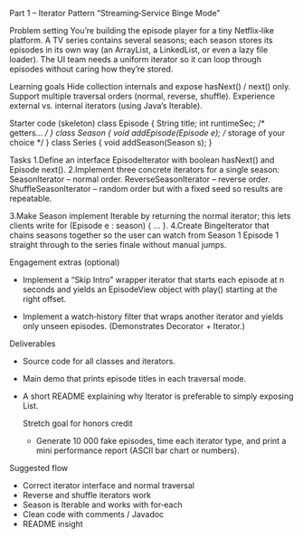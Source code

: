 Part 1 – Iterator Pattern
“Streaming‑Service Binge Mode”


Problem setting
You’re building the episode player for a tiny Netflix‑like platform. A TV series contains 
several seasons; each season stores its episodes in its own way (an ArrayList, a LinkedList, 
or even a lazy file loader). The UI team needs a uniform iterator so it can loop through 
episodes without caring how they’re stored.

Learning goals
Hide collection internals and expose hasNext() / next() only.
Support multiple traversal orders (normal, reverse, shuffle).
Experience external vs. internal iterators (using Java’s Iterable).

Starter code (skeleton)
    class Episode { String title; int runtimeSec; /* getters… */ }
    class Season   { void addEpisode(Episode e); /* storage of your choice */ }
    class Series   { void addSeason(Season s); }

Tasks
    1.Define an interface EpisodeIterator with boolean hasNext() and Episode next().
2.Implement three concrete iterators for a single season:
    SeasonIterator – normal order.
    ReverseSeasonIterator – reverse order.
    ShuffleSeasonIterator – random order but with a fixed seed so results are repeatable.

3.Make Season implement Iterable<Episode> by returning the normal iterator; 
  this lets clients write for (Episode e : season) { … }.
4.Create BingeIterator that chains seasons together so the user can watch from 
  Season 1 Episode 1 straight through to the series finale without manual jumps.

Engagement extras (optional)
 * Implement a “Skip Intro” wrapper iterator that starts each episode at n seconds and 
   yields an EpisodeView object with play() starting at the right offset.

 * Implement a watch‑history filter that wraps another iterator and yields 
   only unseen episodes. (Demonstrates Decorator + Iterator.)

Deliverables
 * Source code for all classes and iterators.
 * Main demo that prints episode titles in each traversal mode.
 * A short README explaining why Iterator is preferable to simply exposing List<Episode>.

    Stretch goal for honors credit 
     * Generate 10 000 fake episodes, time each iterator type, 
       and print a mini performance report (ASCII bar chart or numbers).

Suggested flow
 * Correct iterator interface and normal traversal
 * Reverse and shuffle iterators work
 * Season is Iterable and works with for‑each
 * Clean code with comments / Javadoc
 * README insight

 